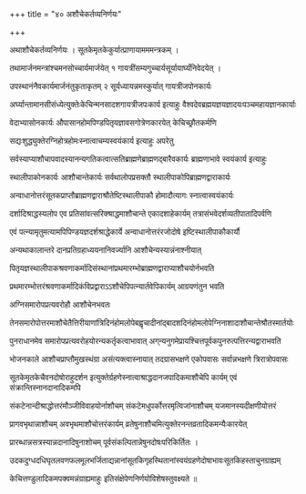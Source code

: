 +++
title = "४० अशौचेकर्तव्यनिर्णयः"

+++

अथाशौचेकर्तव्यनिर्णयः । सूतकेमृतकेकुर्यात्प्राणायामममन्त्रकम् ।

तथामार्जनमन्त्रांश्चमनसोच्चार्यमार्जयेत् १ गायत्रींसम्यगुच्चार्यसूर्यायार्घ्यंनिवेदयेत् ।

उपस्थानंनैवकार्यमार्जनंतुकृताकृतम् २ सूर्यध्यायन्नमस्कुर्यात् गायत्रीजपोनकार्यः

अर्घ्यान्तामानसीसंध्येत्युक्तेःकेचिन्मनसादशगायत्रीजपःकार्य इत्याहुः वैश्वदेवब्रह्मयज्ञयज्ञादयःपञ्चमहायज्ञानकार्याः

वेदाभ्यासोनकार्यः औपासानहोमपिण्डपितृयज्ञावसगोत्रेणकारयेत् केचिच्छ्रौतकर्मणि

सद्यःशुद्ध्युक्तेरग्निहोत्रहोमःस्नात्वाचम्यस्वयंकार्य इत्याहुः अपरेतु

सर्वस्याप्याशौचापवादस्यानन्यगतिकत्वात्सतिब्राह्मणेब्राह्मणद्बारैवकार्यः ब्राह्मणाभावे स्वयंकार्य इत्याहुः

स्थालीपाकोनकार्यः आशौचान्तेकार्यः सर्वथालोपप्रसक्तौ स्थालीपाकोपिब्राह्मणद्वाराकार्यः

अन्वाधानोत्तरंसूतकप्राप्तौब्राह्मणद्वाराश्रौतेष्टिस्थालीपाकौ होमादौत्यागः स्नात्वास्वयंकार्यः

दर्शादिश्राद्धस्यलोप एव प्रतिसांवत्सरिक्श्राद्धमाशौचान्ते एकादशाहेकार्यम् तत्रासंभवेदर्शव्यतीपातादिपर्वणि

एवं पत्न्यामृतुमत्यामपिपिण्डयज्ञदर्शश्राद्धेकार्ये अन्वाधानोत्तरंरजोदोषे इष्टिस्थालीपाकौकार्यौ

अन्यथाकालान्तरे दानप्रतिग्रहाध्ययनानिवर्ज्यानि आशौचेन्यस्यान्नंनाश्नीयात्

पितृयज्ञस्थालीपाकश्रवणाकर्मादिसंस्थानांप्रथमारम्भोब्राह्मणद्वाराप्याशौचयोर्नभवति

प्रथमारम्भोत्तरंश्रवणाकर्मादिकंविप्रद्वाराऽऽशौचेपिपत्न्यार्तवेपिकार्यम् आग्रयणंतुन भवति

अग्निसमारोपप्रत्यवरोहौ आशौचेनभवतः

तेनसमारोपोत्तरमाशौचेतैत्तिरीयाणांत्रिदिनंहोमलोपेबह्वृचादीनांद्बादशदिनंहोमलोपेग्निनाशादाशौचान्तेश्रौतस्मार्तयोः

पुनराधानमेव समारोपप्रत्यवरोहयोरन्यकर्तृकत्वाभावात् अग्‌न्यनुगमेप्रायश्चित्तपूर्वकपुनरुत्पत्तिरन्यद्वाराभवति

भोजनकाले आशौचप्राप्तौमुखस्थंग्रा असंत्यक्त्वास्नायात् तदग्रासभक्षणे एकोपवासः सर्वान्नभक्षणे त्रिरात्रोपवासः

सूतकेमृतकेचैवनदोषोराहुदर्शन इत्युक्तेर्ग्रहणेस्नात्वाश्राद्धदानजपादिकमाशौचेपि कार्यम् एवं संक्रान्तिस्नानदानादिकमपि

संकटेनान्दीश्राद्धोत्तरंमौञ्जीविवाहयोर्नाशौचम् संकटेमधुपर्कोत्तरमृत्विजांनाशौचम् यजमानस्यदीक्षणीयोत्तरं

प्रागवभृथान्नाशौचम् अवभृथमाशौचोत्तरंकार्यम् व्रतेषुनाशौचमित्युक्तेरनन्तव्रतादिकमन्यैःकारयेत्

प्रारब्धान्नसत्रस्यान्नदानादिषुनाशोचम् पूर्वसंकल्पितान्नेषुनदोषःपरिकिर्तितः ।

उदकदुग्धदधिघृतलवणफलमूलभर्जिताद्यन्नानांसूतकिगृहस्थितानांस्वयंग्रहणेदोषाभावःसूतकिहस्ताचुनग्राह्यम्

केचित्तण्डुलादिकमपक्वमन्नंग्राह्यमाहुः इतिसंक्षेपेणनिर्णयोविशेषस्तुवक्ष्यते ॥
